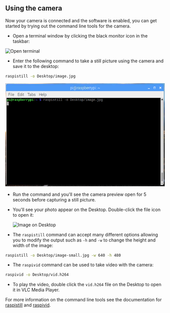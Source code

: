## Using the camera

Now your camera is connected and the software is enabled, you can get started by trying out the command line tools for the camera.

- Open a terminal window by clicking the black monitor icon in the taskbar:

![Open terminal](images/open-terminal-annotated.png)

- Enter the following command to take a still picture using the camera and save it to the desktop:

```bash
raspistill -o Desktop/image.jpg
```

![raspistill command entered into the terminal](images/raspistill-image.png)

- Run the command and you'll see the camera preview open for 5 seconds before capturing a still picture. 

- You'll see your photo appear on the Desktop. Double-click the file icon to open it:

    ![Image on Desktop](images/desktop-annotated.png)

- The `raspistill` command can accept many different options allowing you to modify the output such as `-h` and `-w` to change the height and width of the image:

```bash
raspistill -o Desktop/image-small.jpg -w 640 -h 480
```

- The `raspivid` command can be used to take video with the camera:

```bash
raspivid -o Desktop/vid.h264
```

- To play the video, double click the `vid.h264` file on the Desktop to open it in VLC Media Player.

For more information on the command line tools see the documentation for [raspistill](https://www.raspberrypi.org/documentation/usage/camera/raspicam/raspistill.md) and [raspivid]([path](https://www.raspberrypi.org/documentation/usage/camera/raspicam/raspivid.md)).
